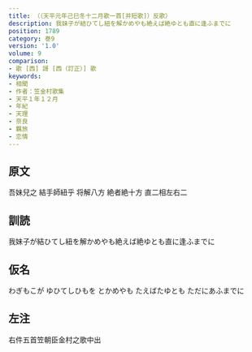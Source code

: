 ```yaml
---
title: （（天平元年己巳冬十二月歌一首[并短歌]）反歌）
description: 我妹子が結ひてし紐を解かめやも絶えば絶ゆとも直に逢ふまでに
position: 1789
category: 巻9
version: '1.0'
volume: 9
comparison:
- 歌 [西] 謌 [西（訂正）] 歌
keywords:
- 相聞
- 作者：笠金村歌集
- 天平１年１２月
- 年紀
- 天理
- 奈良
- 羈旅
- 恋情
---
```


## 原文

吾妹兒之 結手師紐乎 将解八方 絶者絶十方 直二相左右二

## 訓読

我妹子が結ひてし紐を解かめやも絶えば絶ゆとも直に逢ふまでに

## 仮名

わぎもこが ゆひてしひもを とかめやも たえばたゆとも ただにあふまでに

## 左注

右件五首笠朝臣金村之歌中出
